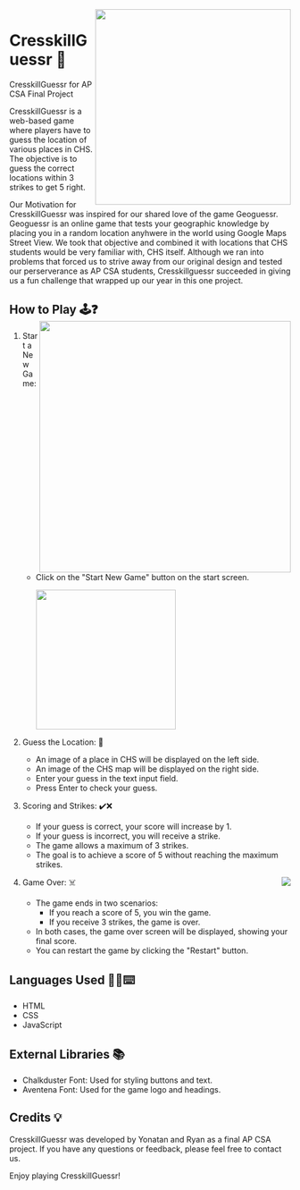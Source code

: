 <img src="https://github.com/RyanChung56/CresskillGuessr/assets/80281485/ebd699a4-2bc1-42cf-9bcd-114df187f206" align="right" width="350">

# CresskillGuessr 📍
CresskillGuessr for AP CSA Final Project

CresskillGuessr is a web-based game where players have to guess the location of various places in CHS. The objective is to guess the correct locations within 3 strikes to get 5 right.

Our Motivation for CresskillGuessr was inspired for our shared love of the game Geoguessr. Geoguessr is an online game that tests your geographic knowledge by placing you in a random location anyhwere in the world using Google Maps Street View. We took that objective and combined it with locations that CHS students would be very familiar with, CHS itself. Although we ran into problems that forced us to strive away from our original design and tested our perserverance as AP CSA students, Cresskillguessr succeeded in giving us a fun challenge that wrapped up our year in this one project. 

## How to Play 🕹️❓ <img src="https://github.com/RyanChung56/CresskillGuessr/assets/80281485/12334754-0212-4e4a-9752-400cbd5954ba" align="right" height="450">

1. Start a New Game: 
   - Click on the "Start New Game" button on the start screen. 
     
     <img src="https://github.com/RyanChung56/CresskillGuessr/assets/80281485/91338ed8-b0e9-468b-9345-7cd77b0e8eb0" width="250">

2. Guess the Location: 📌
   - An image of a place in CHS will be displayed on the left side.
   - An image of the CHS map will be displayed on the right side.
   - Enter your guess in the text input field.
   - Press Enter to check your guess.

3. Scoring and Strikes: ✔️❌
   - If your guess is correct, your score will increase by 1.
   - If your guess is incorrect, you will receive a strike.
   - The game allows a maximum of 3 strikes.
   - The goal is to achieve a score of 5 without reaching the maximum strikes.

4. Game Over: ☠️ <img src="https://github.com/RyanChung56/CresskillGuessr/assets/80281485/fa1f9e97-3172-47d8-80c7-b19105385644" align="right">
   - The game ends in two scenarios:
     - If you reach a score of 5, you win the game.
     - If you receive 3 strikes, the game is over.
   - In both cases, the game over screen will be displayed, showing your final score.
   - You can restart the game by clicking the "Restart" button.

## Languages Used 👨‍💻⌨️

- HTML
- CSS
- JavaScript

## External Libraries 📚

- Chalkduster Font: Used for styling buttons and text.
- Aventena Font: Used for the game logo and headings.

## Credits 💡

CresskillGuessr was developed by Yonatan and Ryan as a final AP CSA project. If you have any questions or feedback, please feel free to contact us.

Enjoy playing CresskillGuessr!
